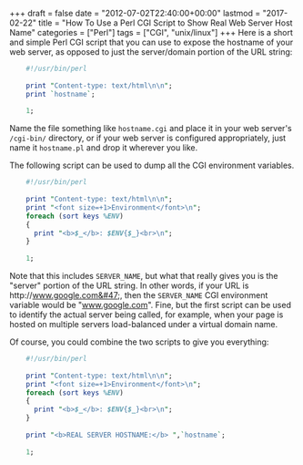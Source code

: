 +++
draft       = false
date        = "2012-07-02T22:40:00+00:00"
lastmod     = "2017-02-22"
title       = "How To Use a Perl CGI Script to Show Real Web Server Host Name"
categories  = ["Perl"]
tags        = ["CGI", "unix/linux"]
+++
Here is a short and simple Perl CGI script that you can use to expose the hostname of your web server, as opposed to just the server/domain portion of the URL string:

```perl
    #!/usr/bin/perl
    
    print "Content-type: text/html\n\n";
    print `hostname`;
    
    1;
```

Name the file something like `hostname.cgi` and place it in your web server's `/cgi-bin/` directory, or if your web server is configured appropriately, just name it `hostname.pl` and drop it wherever you like. 

The following script can be used to dump all the CGI environment variables.

```perl
    #!/usr/bin/perl
    
    print "Content-type: text/html\n\n";
    print "<font size=+1>Environment</font>\n";
    foreach (sort keys %ENV)
    {
      print "<b>$_</b>: $ENV{$_}<br>\n";
    }
    
    1;
```

Note that this includes `SERVER_NAME`, but what that really gives you is the "server" portion of the URL string. In other words, if your URL is http:&#47;&#47;www.google.com&#47;, then the `SERVER_NAME` CGI environment variable would be "www.google.com". Fine, but the first script can be used to identify the actual server being called, for example, when your page is hosted on multiple servers load-balanced under a virtual domain name.

Of course, you could combine the two scripts to give you everything:

```perl
    #!/usr/bin/perl
    
    print "Content-type: text/html\n\n";
    print "<font size=+1>Environment</font>\n";
    foreach (sort keys %ENV)
    {
      print "<b>$_</b>: $ENV{$_}<br>\n";
    }
    
    print "<b>REAL SERVER HOSTNAME:</b> ",`hostname`;
    
    1;
```
